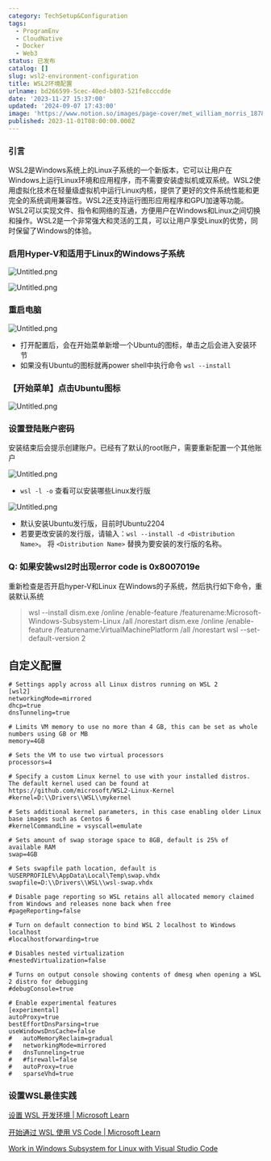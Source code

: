 ```yaml
---
category: TechSetup&Configuration
tags:
  - ProgramEnv
  - CloudNative
  - Docker
  - Web3
status: 已发布
catalog: []
slug: wsl2-environment-configuration
title: WSL2环境配置
urlname: bd266599-5cec-40ed-b803-521fe8cccdde
date: '2023-11-27 15:37:00'
updated: '2024-09-07 17:43:00'
image: 'https://www.notion.so/images/page-cover/met_william_morris_1878.jpg'
published: 2023-11-01T08:00:00.000Z
---
```


### 引言


WSL2是Windows系统上的Linux子系统的一个新版本，它可以让用户在Windows上运行Linux环境和应用程序，而不需要安装虚拟机或双系统。WSL2使用虚拟化技术在轻量级虚拟机中运行Linux内核，提供了更好的文件系统性能和更完全的系统调用兼容性。WSL2还支持运行图形应用程序和GPU加速等功能。WSL2可以实现文件、指令和网络的互通，方便用户在Windows和Linux之间切换和操作。WSL2是一个非常强大和灵活的工具，可以让用户享受Linux的优势，同时保留了Windows的体验。


### 启用Hyper-V和适用于Linux的Windows子系统


![Untitled.png](https://prod-files-secure.s3.us-west-2.amazonaws.com/5d24fe63-e567-4804-86f9-9fdc62e13082/62efe4d1-37d6-4606-a7b8-34dcd63ff38a/Untitled.png?X-Amz-Algorithm=AWS4-HMAC-SHA256&X-Amz-Content-Sha256=UNSIGNED-PAYLOAD&X-Amz-Credential=ASIAZI2LB466VGCHTAXC%2F20250222%2Fus-west-2%2Fs3%2Faws4_request&X-Amz-Date=20250222T213306Z&X-Amz-Expires=3600&X-Amz-Security-Token=IQoJb3JpZ2luX2VjEMn%2F%2F%2F%2F%2F%2F%2F%2F%2F%2FwEaCXVzLXdlc3QtMiJHMEUCIHgu3jpZwoB%2BPbqS1OnAtGXgWt0xSFFlyqSRREm%2FsZOvAiEAj9pdTnvV1CuhSYggA0I3MIiV59PieF6XMvh0TIXspz0qiAQI8v%2F%2F%2F%2F%2F%2F%2F%2F%2F%2FARAAGgw2Mzc0MjMxODM4MDUiDA4MfWuEaI3NvFFeqyrcA%2FRuMKOPRnOJ5IhGcHz9TmFV9X09K14CnQs%2FY75MoXNkmmceTpjBhjCCrRAHRgwGfpV9f3%2BBcxLYJlVEixVlaui6PQI6WRC4HmXHMOFOTlAUinTmpKDKb%2BJU%2BCmKpD9gJA4uFSGDD5t0BM%2FiJ2bm7VSO6%2Bwn0qdRCS3PFqzISMFU7ly1nhoeLKAwxw4zaM7RwDivb3emfdcdTWCYmjfxaBytSMJ%2F9avHT0yjlU7fa1%2B4mJNYVJeIOeFbWbrBAZP0i9np4HS9nbS00oaEsmGaMwyHKbjN0SFq7emNhGa97TxzJr01SW9WGihcqPAmtXgtxzTbItI2XhCkOyz23xF7foOS9KqdeCp5kqyyfzT8FqXzO15qOO94c3azglOmDogadM9KiuYxfyllaq%2F94mVgIWeFDMrAUXwhSTndEDBYSGvMi%2BH%2F6ii37KBBpQ9E5TLPb8vZR0mC5ZI8dDUs12%2FjxaEULxT3LwXESPUsNhyHSRRJKjKdwXscK5f%2Bn6TYOl5%2F23w5s2V1JrZ4MARIj28ZB0mDldwGBC7J9nw8g%2F3kkEsF1P4roE9srlMM7n4gB7eanm1ArNKSl4sDPo8Ca27cp9w7NYkprAF9Jv%2FPKkfmziUY0MS8%2Bop24hnvXW8%2FMJyJ6L0GOqUBMmB7eKXNnPKfIbtU9OHMsyPelWpz9%2BieWrknUmF7tLac2vKn%2F%2Bvnte522LAfostCVD5C%2FevewsHnhy4P3aQRb7m1VZ%2FabfVF0Z9kXcRQvvU8gBwqZv4%2FCxBnCqOKQzgBhiQR3yfKmkMLTedXCvkn18sHr1igFyGOIzDmISZDHClldEnvJRR3D1EMQT5RJmC4TrxNclEiUm3neE2AJl8d6e%2FDYHtc&X-Amz-Signature=1f5b657bdfce465a25b82688620f96d90d1b04e74188df6d207703d3125625fb&X-Amz-SignedHeaders=host&x-id=GetObject)


![Untitled.png](https://prod-files-secure.s3.us-west-2.amazonaws.com/5d24fe63-e567-4804-86f9-9fdc62e13082/74866fe6-9ce5-4055-94c5-4900f6f5ff8b/Untitled.png?X-Amz-Algorithm=AWS4-HMAC-SHA256&X-Amz-Content-Sha256=UNSIGNED-PAYLOAD&X-Amz-Credential=ASIAZI2LB466VGCHTAXC%2F20250222%2Fus-west-2%2Fs3%2Faws4_request&X-Amz-Date=20250222T213306Z&X-Amz-Expires=3600&X-Amz-Security-Token=IQoJb3JpZ2luX2VjEMn%2F%2F%2F%2F%2F%2F%2F%2F%2F%2FwEaCXVzLXdlc3QtMiJHMEUCIHgu3jpZwoB%2BPbqS1OnAtGXgWt0xSFFlyqSRREm%2FsZOvAiEAj9pdTnvV1CuhSYggA0I3MIiV59PieF6XMvh0TIXspz0qiAQI8v%2F%2F%2F%2F%2F%2F%2F%2F%2F%2FARAAGgw2Mzc0MjMxODM4MDUiDA4MfWuEaI3NvFFeqyrcA%2FRuMKOPRnOJ5IhGcHz9TmFV9X09K14CnQs%2FY75MoXNkmmceTpjBhjCCrRAHRgwGfpV9f3%2BBcxLYJlVEixVlaui6PQI6WRC4HmXHMOFOTlAUinTmpKDKb%2BJU%2BCmKpD9gJA4uFSGDD5t0BM%2FiJ2bm7VSO6%2Bwn0qdRCS3PFqzISMFU7ly1nhoeLKAwxw4zaM7RwDivb3emfdcdTWCYmjfxaBytSMJ%2F9avHT0yjlU7fa1%2B4mJNYVJeIOeFbWbrBAZP0i9np4HS9nbS00oaEsmGaMwyHKbjN0SFq7emNhGa97TxzJr01SW9WGihcqPAmtXgtxzTbItI2XhCkOyz23xF7foOS9KqdeCp5kqyyfzT8FqXzO15qOO94c3azglOmDogadM9KiuYxfyllaq%2F94mVgIWeFDMrAUXwhSTndEDBYSGvMi%2BH%2F6ii37KBBpQ9E5TLPb8vZR0mC5ZI8dDUs12%2FjxaEULxT3LwXESPUsNhyHSRRJKjKdwXscK5f%2Bn6TYOl5%2F23w5s2V1JrZ4MARIj28ZB0mDldwGBC7J9nw8g%2F3kkEsF1P4roE9srlMM7n4gB7eanm1ArNKSl4sDPo8Ca27cp9w7NYkprAF9Jv%2FPKkfmziUY0MS8%2Bop24hnvXW8%2FMJyJ6L0GOqUBMmB7eKXNnPKfIbtU9OHMsyPelWpz9%2BieWrknUmF7tLac2vKn%2F%2Bvnte522LAfostCVD5C%2FevewsHnhy4P3aQRb7m1VZ%2FabfVF0Z9kXcRQvvU8gBwqZv4%2FCxBnCqOKQzgBhiQR3yfKmkMLTedXCvkn18sHr1igFyGOIzDmISZDHClldEnvJRR3D1EMQT5RJmC4TrxNclEiUm3neE2AJl8d6e%2FDYHtc&X-Amz-Signature=6fe5a95e5afad15f447614661a09a03ba8acfde3d9b518d25e689a20ce2cc347&X-Amz-SignedHeaders=host&x-id=GetObject)


### 重启电脑


![Untitled.png](https://prod-files-secure.s3.us-west-2.amazonaws.com/5d24fe63-e567-4804-86f9-9fdc62e13082/ed8ca255-2fda-4c1b-9b1a-f1896300e8e7/Untitled.png?X-Amz-Algorithm=AWS4-HMAC-SHA256&X-Amz-Content-Sha256=UNSIGNED-PAYLOAD&X-Amz-Credential=ASIAZI2LB466VGCHTAXC%2F20250222%2Fus-west-2%2Fs3%2Faws4_request&X-Amz-Date=20250222T213306Z&X-Amz-Expires=3600&X-Amz-Security-Token=IQoJb3JpZ2luX2VjEMn%2F%2F%2F%2F%2F%2F%2F%2F%2F%2FwEaCXVzLXdlc3QtMiJHMEUCIHgu3jpZwoB%2BPbqS1OnAtGXgWt0xSFFlyqSRREm%2FsZOvAiEAj9pdTnvV1CuhSYggA0I3MIiV59PieF6XMvh0TIXspz0qiAQI8v%2F%2F%2F%2F%2F%2F%2F%2F%2F%2FARAAGgw2Mzc0MjMxODM4MDUiDA4MfWuEaI3NvFFeqyrcA%2FRuMKOPRnOJ5IhGcHz9TmFV9X09K14CnQs%2FY75MoXNkmmceTpjBhjCCrRAHRgwGfpV9f3%2BBcxLYJlVEixVlaui6PQI6WRC4HmXHMOFOTlAUinTmpKDKb%2BJU%2BCmKpD9gJA4uFSGDD5t0BM%2FiJ2bm7VSO6%2Bwn0qdRCS3PFqzISMFU7ly1nhoeLKAwxw4zaM7RwDivb3emfdcdTWCYmjfxaBytSMJ%2F9avHT0yjlU7fa1%2B4mJNYVJeIOeFbWbrBAZP0i9np4HS9nbS00oaEsmGaMwyHKbjN0SFq7emNhGa97TxzJr01SW9WGihcqPAmtXgtxzTbItI2XhCkOyz23xF7foOS9KqdeCp5kqyyfzT8FqXzO15qOO94c3azglOmDogadM9KiuYxfyllaq%2F94mVgIWeFDMrAUXwhSTndEDBYSGvMi%2BH%2F6ii37KBBpQ9E5TLPb8vZR0mC5ZI8dDUs12%2FjxaEULxT3LwXESPUsNhyHSRRJKjKdwXscK5f%2Bn6TYOl5%2F23w5s2V1JrZ4MARIj28ZB0mDldwGBC7J9nw8g%2F3kkEsF1P4roE9srlMM7n4gB7eanm1ArNKSl4sDPo8Ca27cp9w7NYkprAF9Jv%2FPKkfmziUY0MS8%2Bop24hnvXW8%2FMJyJ6L0GOqUBMmB7eKXNnPKfIbtU9OHMsyPelWpz9%2BieWrknUmF7tLac2vKn%2F%2Bvnte522LAfostCVD5C%2FevewsHnhy4P3aQRb7m1VZ%2FabfVF0Z9kXcRQvvU8gBwqZv4%2FCxBnCqOKQzgBhiQR3yfKmkMLTedXCvkn18sHr1igFyGOIzDmISZDHClldEnvJRR3D1EMQT5RJmC4TrxNclEiUm3neE2AJl8d6e%2FDYHtc&X-Amz-Signature=606d3109f1340da82b9ec3e02ed2fa76a2ff62368b008c829d0cbb2bbb2c7c73&X-Amz-SignedHeaders=host&x-id=GetObject)

- 打开配置后，会在开始菜单新增一个Ubuntu的图标，单击之后会进入安装环节
- 如果没有Ubuntu的图标就再power shell中执行命令 `wsl --install`

### 【开始菜单】点击Ubuntu图标


![Untitled.png](https://prod-files-secure.s3.us-west-2.amazonaws.com/5d24fe63-e567-4804-86f9-9fdc62e13082/d7415a12-f453-43fe-a604-a208d85638a3/Untitled.png?X-Amz-Algorithm=AWS4-HMAC-SHA256&X-Amz-Content-Sha256=UNSIGNED-PAYLOAD&X-Amz-Credential=ASIAZI2LB466VGCHTAXC%2F20250222%2Fus-west-2%2Fs3%2Faws4_request&X-Amz-Date=20250222T213306Z&X-Amz-Expires=3600&X-Amz-Security-Token=IQoJb3JpZ2luX2VjEMn%2F%2F%2F%2F%2F%2F%2F%2F%2F%2FwEaCXVzLXdlc3QtMiJHMEUCIHgu3jpZwoB%2BPbqS1OnAtGXgWt0xSFFlyqSRREm%2FsZOvAiEAj9pdTnvV1CuhSYggA0I3MIiV59PieF6XMvh0TIXspz0qiAQI8v%2F%2F%2F%2F%2F%2F%2F%2F%2F%2FARAAGgw2Mzc0MjMxODM4MDUiDA4MfWuEaI3NvFFeqyrcA%2FRuMKOPRnOJ5IhGcHz9TmFV9X09K14CnQs%2FY75MoXNkmmceTpjBhjCCrRAHRgwGfpV9f3%2BBcxLYJlVEixVlaui6PQI6WRC4HmXHMOFOTlAUinTmpKDKb%2BJU%2BCmKpD9gJA4uFSGDD5t0BM%2FiJ2bm7VSO6%2Bwn0qdRCS3PFqzISMFU7ly1nhoeLKAwxw4zaM7RwDivb3emfdcdTWCYmjfxaBytSMJ%2F9avHT0yjlU7fa1%2B4mJNYVJeIOeFbWbrBAZP0i9np4HS9nbS00oaEsmGaMwyHKbjN0SFq7emNhGa97TxzJr01SW9WGihcqPAmtXgtxzTbItI2XhCkOyz23xF7foOS9KqdeCp5kqyyfzT8FqXzO15qOO94c3azglOmDogadM9KiuYxfyllaq%2F94mVgIWeFDMrAUXwhSTndEDBYSGvMi%2BH%2F6ii37KBBpQ9E5TLPb8vZR0mC5ZI8dDUs12%2FjxaEULxT3LwXESPUsNhyHSRRJKjKdwXscK5f%2Bn6TYOl5%2F23w5s2V1JrZ4MARIj28ZB0mDldwGBC7J9nw8g%2F3kkEsF1P4roE9srlMM7n4gB7eanm1ArNKSl4sDPo8Ca27cp9w7NYkprAF9Jv%2FPKkfmziUY0MS8%2Bop24hnvXW8%2FMJyJ6L0GOqUBMmB7eKXNnPKfIbtU9OHMsyPelWpz9%2BieWrknUmF7tLac2vKn%2F%2Bvnte522LAfostCVD5C%2FevewsHnhy4P3aQRb7m1VZ%2FabfVF0Z9kXcRQvvU8gBwqZv4%2FCxBnCqOKQzgBhiQR3yfKmkMLTedXCvkn18sHr1igFyGOIzDmISZDHClldEnvJRR3D1EMQT5RJmC4TrxNclEiUm3neE2AJl8d6e%2FDYHtc&X-Amz-Signature=63f9e8e6d67fc81623b8507848e3ea41b0c1d396e5a80c8042feb2328d3aa6ee&X-Amz-SignedHeaders=host&x-id=GetObject)


### 设置登陆账户密码


安装结束后会提示创建账户。已经有了默认的root账户，需要重新配置一个其他账户


![Untitled.png](https://prod-files-secure.s3.us-west-2.amazonaws.com/5d24fe63-e567-4804-86f9-9fdc62e13082/bb38a6ce-031e-4122-9787-de509d2240bf/Untitled.png?X-Amz-Algorithm=AWS4-HMAC-SHA256&X-Amz-Content-Sha256=UNSIGNED-PAYLOAD&X-Amz-Credential=ASIAZI2LB466VGCHTAXC%2F20250222%2Fus-west-2%2Fs3%2Faws4_request&X-Amz-Date=20250222T213306Z&X-Amz-Expires=3600&X-Amz-Security-Token=IQoJb3JpZ2luX2VjEMn%2F%2F%2F%2F%2F%2F%2F%2F%2F%2FwEaCXVzLXdlc3QtMiJHMEUCIHgu3jpZwoB%2BPbqS1OnAtGXgWt0xSFFlyqSRREm%2FsZOvAiEAj9pdTnvV1CuhSYggA0I3MIiV59PieF6XMvh0TIXspz0qiAQI8v%2F%2F%2F%2F%2F%2F%2F%2F%2F%2FARAAGgw2Mzc0MjMxODM4MDUiDA4MfWuEaI3NvFFeqyrcA%2FRuMKOPRnOJ5IhGcHz9TmFV9X09K14CnQs%2FY75MoXNkmmceTpjBhjCCrRAHRgwGfpV9f3%2BBcxLYJlVEixVlaui6PQI6WRC4HmXHMOFOTlAUinTmpKDKb%2BJU%2BCmKpD9gJA4uFSGDD5t0BM%2FiJ2bm7VSO6%2Bwn0qdRCS3PFqzISMFU7ly1nhoeLKAwxw4zaM7RwDivb3emfdcdTWCYmjfxaBytSMJ%2F9avHT0yjlU7fa1%2B4mJNYVJeIOeFbWbrBAZP0i9np4HS9nbS00oaEsmGaMwyHKbjN0SFq7emNhGa97TxzJr01SW9WGihcqPAmtXgtxzTbItI2XhCkOyz23xF7foOS9KqdeCp5kqyyfzT8FqXzO15qOO94c3azglOmDogadM9KiuYxfyllaq%2F94mVgIWeFDMrAUXwhSTndEDBYSGvMi%2BH%2F6ii37KBBpQ9E5TLPb8vZR0mC5ZI8dDUs12%2FjxaEULxT3LwXESPUsNhyHSRRJKjKdwXscK5f%2Bn6TYOl5%2F23w5s2V1JrZ4MARIj28ZB0mDldwGBC7J9nw8g%2F3kkEsF1P4roE9srlMM7n4gB7eanm1ArNKSl4sDPo8Ca27cp9w7NYkprAF9Jv%2FPKkfmziUY0MS8%2Bop24hnvXW8%2FMJyJ6L0GOqUBMmB7eKXNnPKfIbtU9OHMsyPelWpz9%2BieWrknUmF7tLac2vKn%2F%2Bvnte522LAfostCVD5C%2FevewsHnhy4P3aQRb7m1VZ%2FabfVF0Z9kXcRQvvU8gBwqZv4%2FCxBnCqOKQzgBhiQR3yfKmkMLTedXCvkn18sHr1igFyGOIzDmISZDHClldEnvJRR3D1EMQT5RJmC4TrxNclEiUm3neE2AJl8d6e%2FDYHtc&X-Amz-Signature=7cbd5cfa97be691cb172973a4adf10659dbfca55658764fafdea544af18697e1&X-Amz-SignedHeaders=host&x-id=GetObject)

- `wsl -l -o` 查看可以安装哪些Linux发行版

![Untitled.png](https://prod-files-secure.s3.us-west-2.amazonaws.com/5d24fe63-e567-4804-86f9-9fdc62e13082/4b4e5e2f-4e13-4651-8884-559a62c38137/Untitled.png?X-Amz-Algorithm=AWS4-HMAC-SHA256&X-Amz-Content-Sha256=UNSIGNED-PAYLOAD&X-Amz-Credential=ASIAZI2LB466VGCHTAXC%2F20250222%2Fus-west-2%2Fs3%2Faws4_request&X-Amz-Date=20250222T213306Z&X-Amz-Expires=3600&X-Amz-Security-Token=IQoJb3JpZ2luX2VjEMn%2F%2F%2F%2F%2F%2F%2F%2F%2F%2FwEaCXVzLXdlc3QtMiJHMEUCIHgu3jpZwoB%2BPbqS1OnAtGXgWt0xSFFlyqSRREm%2FsZOvAiEAj9pdTnvV1CuhSYggA0I3MIiV59PieF6XMvh0TIXspz0qiAQI8v%2F%2F%2F%2F%2F%2F%2F%2F%2F%2FARAAGgw2Mzc0MjMxODM4MDUiDA4MfWuEaI3NvFFeqyrcA%2FRuMKOPRnOJ5IhGcHz9TmFV9X09K14CnQs%2FY75MoXNkmmceTpjBhjCCrRAHRgwGfpV9f3%2BBcxLYJlVEixVlaui6PQI6WRC4HmXHMOFOTlAUinTmpKDKb%2BJU%2BCmKpD9gJA4uFSGDD5t0BM%2FiJ2bm7VSO6%2Bwn0qdRCS3PFqzISMFU7ly1nhoeLKAwxw4zaM7RwDivb3emfdcdTWCYmjfxaBytSMJ%2F9avHT0yjlU7fa1%2B4mJNYVJeIOeFbWbrBAZP0i9np4HS9nbS00oaEsmGaMwyHKbjN0SFq7emNhGa97TxzJr01SW9WGihcqPAmtXgtxzTbItI2XhCkOyz23xF7foOS9KqdeCp5kqyyfzT8FqXzO15qOO94c3azglOmDogadM9KiuYxfyllaq%2F94mVgIWeFDMrAUXwhSTndEDBYSGvMi%2BH%2F6ii37KBBpQ9E5TLPb8vZR0mC5ZI8dDUs12%2FjxaEULxT3LwXESPUsNhyHSRRJKjKdwXscK5f%2Bn6TYOl5%2F23w5s2V1JrZ4MARIj28ZB0mDldwGBC7J9nw8g%2F3kkEsF1P4roE9srlMM7n4gB7eanm1ArNKSl4sDPo8Ca27cp9w7NYkprAF9Jv%2FPKkfmziUY0MS8%2Bop24hnvXW8%2FMJyJ6L0GOqUBMmB7eKXNnPKfIbtU9OHMsyPelWpz9%2BieWrknUmF7tLac2vKn%2F%2Bvnte522LAfostCVD5C%2FevewsHnhy4P3aQRb7m1VZ%2FabfVF0Z9kXcRQvvU8gBwqZv4%2FCxBnCqOKQzgBhiQR3yfKmkMLTedXCvkn18sHr1igFyGOIzDmISZDHClldEnvJRR3D1EMQT5RJmC4TrxNclEiUm3neE2AJl8d6e%2FDYHtc&X-Amz-Signature=2024e4e65c1bbebd7e2064bd3fde0d98213a13d5f6a966e11888965007e700e6&X-Amz-SignedHeaders=host&x-id=GetObject)

- 默认安装Ubuntu发行版，目前时Ubuntu2204
- 若要更改安装的发行版，请输入：`wsl --install -d <Distribution Name>`。 将 `<Distribution Name>` 替换为要安装的发行版的名称。

### Q: 如果安装wsl2时出现error code is 0x8007019e


重新检查是否开启hyper-V和Linux 在Windows的子系统，然后执行如下命令，重装默认系统

> wsl --install
> dism.exe /online /enable-feature /featurename:Microsoft-Windows-Subsystem-Linux /all /norestart
> dism.exe /online /enable-feature /featurename:VirtualMachinePlatform /all /norestart
> wsl --set-default-version 2

## 自定义配置


```shell
# Settings apply across all Linux distros running on WSL 2
[wsl2]
networkingMode=mirrored
dhcp=true
dnsTunneling=true

# Limits VM memory to use no more than 4 GB, this can be set as whole numbers using GB or MB
memory=4GB 

# Sets the VM to use two virtual processors
processors=4

# Specify a custom Linux kernel to use with your installed distros. The default kernel used can be found at https://github.com/microsoft/WSL2-Linux-Kernel
#kernel=D:\\Drivers\\WSL\\mykernel

# Sets additional kernel parameters, in this case enabling older Linux base images such as Centos 6
#kernelCommandLine = vsyscall=emulate

# Sets amount of swap storage space to 8GB, default is 25% of available RAM
swap=4GB

# Sets swapfile path location, default is %USERPROFILE%\AppData\Local\Temp\swap.vhdx
swapfile=D:\\Drivers\\WSL\\wsl-swap.vhdx

# Disable page reporting so WSL retains all allocated memory claimed from Windows and releases none back when free
#pageReporting=false

# Turn on default connection to bind WSL 2 localhost to Windows localhost
#localhostforwarding=true

# Disables nested virtualization
#nestedVirtualization=false

# Turns on output console showing contents of dmesg when opening a WSL 2 distro for debugging
#debugConsole=true

# Enable experimental features
[experimental]
autoProxy=true
bestEffortDnsParsing=true
useWindowsDnsCache=false
#   autoMemoryReclaim=gradual
#   networkingMode=mirrored
#   dnsTunneling=true
#   #firewall=false
#   autoProxy=true
#   sparseVhd=true
```


### 设置WSL最佳实践


[设置 WSL 开发环境 | Microsoft Learn](https://learn.microsoft.com/zh-cn/windows/wsl/setup/environment#set-up-your-linux-username-and-password)


[开始通过 WSL 使用 VS Code | Microsoft Learn](https://learn.microsoft.com/zh-cn/windows/wsl/tutorials/wsl-vscode)


[Work in Windows Subsystem for Linux with Visual Studio Code](https://code.visualstudio.com/docs/remote/wsl-tutorial)


